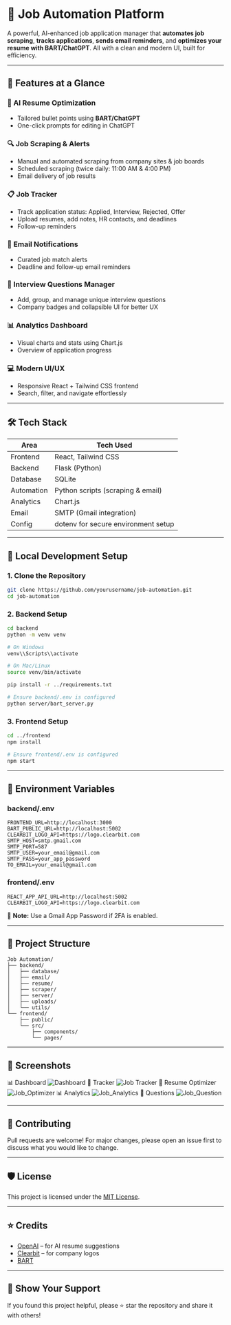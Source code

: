 # 💼 Job Automation Platform

A powerful, AI-enhanced job application manager that **automates job scraping**, **tracks applications**, **sends email reminders**, and **optimizes your resume with BART/ChatGPT**.
All with a clean and modern UI, built for efficiency.

---

## 🚀 Features at a Glance

### 🧠 AI Resume Optimization

* Tailored bullet points using **BART/ChatGPT**
* One-click prompts for editing in ChatGPT

### 🔍 Job Scraping & Alerts

* Manual and automated scraping from company sites & job boards
* Scheduled scraping (twice daily: 11:00 AM & 4:00 PM)
* Email delivery of job results

### 📋 Job Tracker

* Track application status: Applied, Interview, Rejected, Offer
* Upload resumes, add notes, HR contacts, and deadlines
* Follow-up reminders

### 📧 Email Notifications

* Curated job match alerts
* Deadline and follow-up email reminders

### 🎤 Interview Questions Manager

* Add, group, and manage unique interview questions
* Company badges and collapsible UI for better UX

### 📊 Analytics Dashboard

* Visual charts and stats using Chart.js
* Overview of application progress

### 💻 Modern UI/UX

* Responsive React + Tailwind CSS frontend
* Search, filter, and navigate effortlessly

---

## 🛠️ Tech Stack

| Area       | Tech Used                           |
| ---------- | ----------------------------------- |
| Frontend   | React, Tailwind CSS                 |
| Backend    | Flask (Python)                      |
| Database   | SQLite                              |
| Automation | Python scripts (scraping & email)   |
| Analytics  | Chart.js                            |
| Email      | SMTP (Gmail integration)            |
| Config     | dotenv for secure environment setup |

---

## 🚦 Local Development Setup

### 1. Clone the Repository

```bash
git clone https://github.com/yourusername/job-automation.git
cd job-automation
```

### 2. Backend Setup

```bash
cd backend
python -m venv venv

# On Windows
venv\\Scripts\\activate

# On Mac/Linux
source venv/bin/activate

pip install -r ../requirements.txt

# Ensure backend/.env is configured
python server/bart_server.py
```

### 3. Frontend Setup

```bash
cd ../frontend
npm install

# Ensure frontend/.env is configured
npm start
```

---

## 🔐 Environment Variables

### backend/.env

```
FRONTEND_URL=http://localhost:3000
BART_PUBLIC_URL=http://localhost:5002
CLEARBIT_LOGO_API=https://logo.clearbit.com
SMTP_HOST=smtp.gmail.com
SMTP_PORT=587
SMTP_USER=your_email@gmail.com
SMTP_PASS=your_app_password
TO_EMAIL=your_email@gmail.com
```

### frontend/.env

```
REACT_APP_API_URL=http://localhost:5002
CLEARBIT_LOGO_API=https://logo.clearbit.com
```

📌 **Note:** Use a Gmail App Password if 2FA is enabled.

---

## 🧩 Project Structure

```
Job Automation/
├── backend/
│   ├── database/
│   ├── email/
│   ├── resume/
│   ├── scraper/
│   ├── server/
│   ├── uploads/
│   └── utils/
└── frontend/
    ├── public/
    └── src/
        ├── components/
        └── pages/
```

---

## 📸 Screenshots
📊 Dashboard
![Dashboard](Screenshots/Job_Dashbaord.png)
📁 Tracker
![Job Tracker](Screenshots/Job_Tracker.png)
📄 Resume Optimizer
![Job_Optimizer](Screenshots/Job_Optimizer.png)
📊 Analytics
![Job_Analytics](Screenshots/Job_Analytics.png)
🎤 Questions
![Job_Question](Screenshots/Job_Question.png)

---

## 🤝 Contributing

Pull requests are welcome!
For major changes, please open an issue first to discuss what you would like to change.

---

## 🛡️ License

This project is licensed under the [MIT License](LICENSE).

---

## ⭐ Credits

* [OpenAI](https://openai.com/) – for AI resume suggestions
* [Clearbit](https://clearbit.com) – for company logos
* [BART](https://huggingface.co/facebook/bart-large)

---

## 🌟 Show Your Support

If you found this project helpful, please ⭐ star the repository and share it with others!

